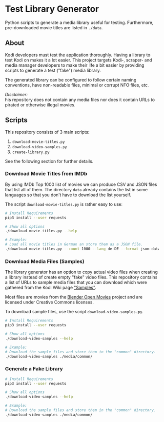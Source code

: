 # Test Library Generator

Python scripts to generate a media library useful for testing.
Furthermore, pre-downloaded movie titles are listed in `./data`.

## About

Kodi developers must test the application thoroughly.  Having a library to test
Kodi on makes it a lot easier.  This project targets Kodi-, scraper- and media
manager developers to make their life a bit easier by providing scripts to
generate a test ("fake") media library.

The generated library can be configured to follow certain naming conventions,
have non-readable files, minimal or corrupt NFO files, etc.

*Disclaimer:*  
his repository does not contain any media files nor does it contain URLs to
pirated or otherwise illegal movies.


## Scripts

This repository consists of 3 main scripts:

 1. `download-movie-titles.py`
 1. `download-video-samples.py`
 1. `create-library.py`

See the following section for further details.

### Download Movie Titles from IMDb

By using IMDb Top 1000 list of movies we can produce CSV and JSON files that
list all of them. The directory `data` already contains the list in some
languages so that you don't have to download the list yourself.

The script `download-movie-titles.py` is rather easy to use:

```sh
# Install Requirements
pip3 install --user requests

# Show all options
./download-movie-titles.py --help

# Example:
# Load all movie titles in German an store them as a JSON file.
./download-movie-titles.py --count 1000 --lang de-DE --format json data/movies.json
```

### Download Media Files (Samples)

The library generator has an option to copy actual video files when creating a
library instead of create empty "fake" video files.  This repository contains a
list of URLs to sample media files that you can download which were gathered
from the Kodi Wiki page ["Samples"][wiki_samples].

Most files are movies from the [Blender Open Movies][blender] project and are
licensed under Creative Commons licenses.

To download sample files, use the script `download-video-samples.py`.

```sh
# Install Requirements
pip3 install --user requests

# Show all options
./download-video-samples --help

# Example:
# Download the sample files and store them in the "common" directory.
./download-video-samples ./media/common/
```

### Generate a Fake Library

```sh
# Install Requirements
pip3 install --user requests

# Show all options
./download-video-samples --help

# Example:
# Download the sample files and store them in the "common" directory.
./download-video-samples ./media/common/
```

[wiki_samples]: https://kodi.wiki/view/Samples
[blender]: https://www.blender.org/about/projects/
